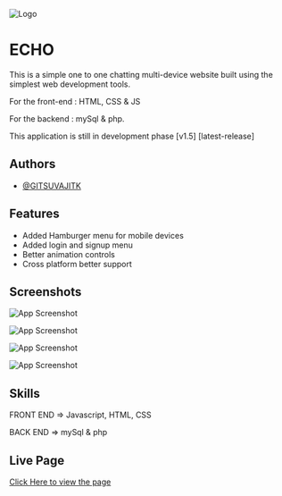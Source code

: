 
![Logo](/favicon/Echo-Favicon/android-chrome-512x512.png)


# ECHO 

This is a simple one to one chatting multi-device website built using the simplest web development tools.

For the front-end : HTML, CSS & JS 

For the backend : mySql & php.

This application is still in development phase [v1.5] [latest-release]

## Authors

- [@GITSUVAJITK](https://github.com/GIT-SUVAJIT)


## Features

- Added Hamburger menu for mobile devices
- Added login and signup menu
- Better animation controls
- Cross platform better support


## Screenshots

![App Screenshot](/screenshots/mobile-1.jpg)

![App Screenshot](/screenshots/mobile-2.jpg)

![App Screenshot](/screenshots/mobile-3.jpg)

![App Screenshot](/screenshots/mobile-4.jpg)

## Skills

FRONT END => Javascript, HTML, CSS

BACK END => mySql & php

## Live Page

[Click Here to view the page](https://echo-chattingv1.netlify.app/)
